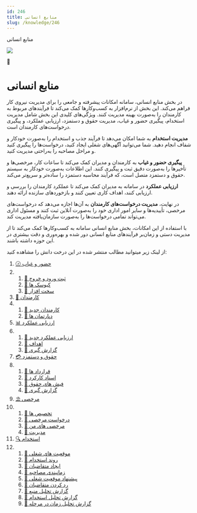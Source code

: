 ```yaml
---
id: 246
title: منابع انسانی
slug: /knowledge/246
---
```



 

منابع انسانی

 

![](https://odoofarsi.com/web/image/4273?access_token=758ed00a-51be-44b6-a98e-ee34230ae391)

💼

# منابع انسانی

در بخش منابع انسانی، سامانه امکانات پیشرفته و جامعی را برای مدیریت نیروی کار فراهم می‌کند. این بخش از نرم‌افزار به کسب‌وکارها کمک می‌کند تا فرآیندهای مربوط به کارمندان را به‌صورت بهینه مدیریت کنند. ویژگی‌های کلیدی این بخش شامل مدیریت استخدام، پیگیری حضور و غیاب، مدیریت حقوق و دستمزد، ارزیابی عملکرد، و پیگیری درخواست‌های کارمندان است.

**مدیریت استخدام** به شما امکان می‌دهد تا فرآیند جذب و استخدام را به‌صورت خودکار و شفاف انجام دهید. شما می‌توانید آگهی‌های شغلی ایجاد کنید، درخواست‌ها را پیگیری کنید و مراحل مصاحبه را به‌راحتی مدیریت کنید.

**پیگیری حضور و غیاب** به کارمندان و مدیران کمک می‌کند تا ساعات کار، مرخصی‌ها و تأخیرها را به‌صورت دقیق ثبت و پیگیری کنند. این اطلاعات به‌صورت خودکار به سیستم حقوق و دستمزد متصل است، که فرآیند محاسبه دستمزد را ساده‌تر و سریع‌تر می‌کند.

**ارزیابی عملکرد** در سامانه به مدیران کمک می‌کند تا عملکرد کارمندان را بررسی و ارزیابی کنند، اهداف کاری تعیین کنند و بازخوردهای سازنده ارائه دهند.

در نهایت، **مدیریت درخواست‌های کارمندان** به آن‌ها اجازه می‌دهد که درخواست‌های مرخصی، تأییدیه‌ها و سایر امور اداری خود را به‌صورت آنلاین ثبت کنند و مسئول اداری می‌تواند تمامی درخواست‌ها را به‌صورت سازمان‌یافته مدیریت کند.

با استفاده از این امکانات، بخش منابع انسانی سامانه به کسب‌وکارها کمک می‌کند تا از مدیریت دستی و زمان‌بر فرآیندهای منابع انسانی دور شده و بهره‌وری و دقت بیشتری در این حوزه داشته باشند.

از لینک زیر میتوانید مطالب منتشر شده در این درخت دانش را مشاهده کنید:

1. [🕝 حضور و غیاب](./247)
2. 1. [📖 ثبت ورود و خروج](./248)
   2. [📖 کیوسک ها](./249)
   3. [📖 سخت افزار](./250)
3. [👤 کارمندان](./255)
4. 1. [📖 کارمندان جدید](./256)
   2. [📖 دپارتمان ها](./257)
5. [📊 ارزیابی عملکرد](./258)
6. 1. [📖 ارزیابی عملکرد جدید](./259)
   2. [📖 اهداف](./260)
   3. [📖 گزارش گیری](./261)
7. [💳 حقوق و دستمزد](./262)
8. 1. [📖 قرارداد ها](./263)
   2. [📖 اسناد کارکرد](./264)
   3. [📖 فیش های حقوق](./265)
   4. [📖 گزارش گیری](./266)
9. [⛱️ مرخصی](./267)
10. 1. [📖 تخصیص ها](./268)
    2. [📖 درخواست مرخصی](./269)
    3. [📖 مرخصی های من](./270)
    4. [📖 مدیریت](./271)
11. [🔍 استخدام](./272)
12. 1. [📖 موقعیت های شغلی](./273)
    2. [📖 روند استخدام](./274)
    3. [📖 ایجاد متقاضیان](./275)
    4. [📖 زمانبندی مصاحبه](./276)
    5. [📄 پیشنهاد موقعیت شغلی](./277)
    6. [📖 رد کردن متقاضیان](./278)
    7. [📖 گزارش تحلیل منبع](./279)
    8. [📖 گزارش تحلیل استخدام](./280)
    9. [📖 گزارش تحلیل زمان در مرحله](./281)